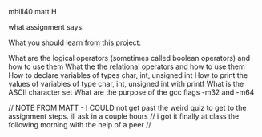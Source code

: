 mhill40 matt H

what assignment says:

What you should learn from this project:

What are the logical operators (sometimes called boolean operators) and how to use them
What the the relational operators and how to use them
How to declare variables of types char, int, unsigned int
How to print the values of variables of type char, int, unsigned int with printf
What is the ASCII character set
What are the purpose of the gcc flags -m32 and -m64

// NOTE FROM MATT -  I COULD not get past the weird quiz to get to the assignment steps. ill ask in a couple hours
// i got it finally at class the following morning with the help of a peer //

